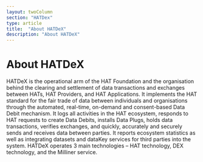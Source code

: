 ```yaml
---
layout: twoColumn
section: "HATDex"
type: article
title:  "About HATDeX"
description: "About HATDeX"
---
```



# About HATDeX

HATDeX is the operational arm of the HAT Foundation and the organisation behind the clearing and settlement of data transactions and exchanges between HATs, HAT Providers, and HAT Applications. It implements the HAT standard for the fair trade of data between individuals and organisations through the automated, real-time, on-demand and consent-based Data Debit mechanism. It logs all activities in the HAT ecosystem, responds to HAT requests to create Data Debits, installs Data Plugs, holds data transactions, verifies exchanges, and quickly, accurately and securely sends and receives data between parties. It reports ecosystem statistics as well as integrating datasets and dataKey services for third parties into the system. HATDeX operates 3 main technologies – HAT technology, DEX technology, and the Milliner service.
